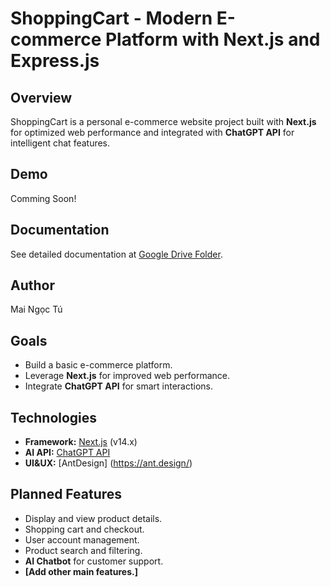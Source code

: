 # ShoppingCart - Modern E-commerce Platform with Next.js and Express.js
## Overview

ShoppingCart is a personal e-commerce website project built with **Next.js** for optimized web performance and integrated with **ChatGPT API** for intelligent chat features.

## Demo

Comming Soon!

## Documentation

See detailed documentation at [Google Drive Folder](https://drive.google.com/drive/folders/1tEqbT9jV6S9Tskc9e9wjINoVWWzYFdKo?usp=sharing).

## Author
Mai Ngọc Tú

## Goals

* Build a basic e-commerce platform.
* Leverage **Next.js** for improved web performance.
* Integrate **ChatGPT API** for smart interactions.

## Technologies

* **Framework:** [Next.js](https://nextjs.org/) (v14.x)
* **AI API:** [ChatGPT API](https://openai.com/api/)
* **UI&UX:** [AntDesign] (https://ant.design/)

## Planned Features

* Display and view product details.
* Shopping cart and checkout.
* User account management.
* Product search and filtering.
* **AI Chatbot** for customer support.
* **[Add other main features.]**

